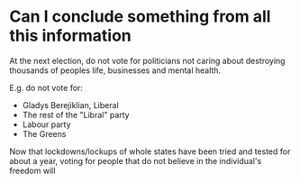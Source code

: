 # Can I conclude something from all this information

At the next election, do not vote for politicians not caring about destroying thousands of peoples life, businesses and mental health.

E.g. do not vote for:

- Gladys Berejiklian, Liberal
- The rest of the "Libral" party
- Labour party
- The Greens

Now that lockdowns/lockups of whole states have been tried and tested for about a year, voting for people that do not believe in the individual's freedom will
